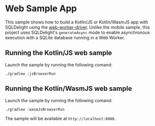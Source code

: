 # Web Sample App

This sample shows how to build a Kotlin/JS or Kotlin/WasmJS app with SQLDelight using the [web-worker-driver](https://sqldelight.github.io/sqldelight/latest/js_sqlite/).
Unlike the mobile sample, this project uses SQLDelight's `generateAsync` mode to enable asynchronous execution with a SQLite database running in a Web Worker.

## Running the Kotlin/JS web sample

Launch the sample by running the following comand:

````shell
./gradlew :jsBrowserRun
````

## Running the Kotlin/WasmJS web sample

Launch the sample by running the following comand:

````shell
./gradlew :wasmJsBrowserRun
````

The sample will be available at `http://localhost:8080`.
